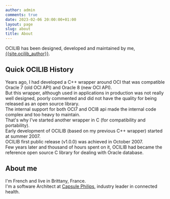 ```yaml
---
author: admin
comments: true
date: 2023-02-06 20:00:00+01:00
layout: page
slug: about
title: About
---
```


OCILIB has been designed, developed and maintained by me, [{{site.ocilib_author}}]({{site.meurl}}).

## Quick OCILIB History

Years ago, I had developed a C++ wrapper around OCI that was compatible Oracle 7 (old OCI API) and Oracle 8 (new OCI API).
<br/>
But this wrapper, although used in applications in production was not really well designed, poorly commented and did not have the quality for being released as an open source library. 
<br/>
The internal support for both OCI7 and OCI8 api made the internal code complex and too heavy to maintain.
<br/>
That's why I've started another wrapper in C (for compatibility and portability). 
<br/>
Early development of OCILIB (based on my previous C++ wrapper) started at summer 2007.
<br/>
OCILIB first public release (v1.0.0) was achieved in October 2007.
<br/>
Few years later and thousand of hours spent on it, OCILIB had became the reference open source C library for dealing with Oracle database.
  
## About me

I'm French and live in Brittany, France.
<br/>
I'm a software Architect at [Capsule Philips](http://www.capsuletech.com), industry leader in connected health.
<br/>

